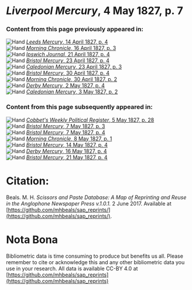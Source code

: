# *Liverpool Mercury*, 4 May 1827, p. 7  
  
### Content from this page previously appeared in:  
![Hand](http://scissorsandpaste.net/wp-content/uploads/2017/06/smallhandpointer.png) [*Leeds Mercury*, 14 April 1827, p. 4](https://mhbeals.github.io/sap_html/Leeds-Mercury/Leeds-Mercury-14-April-1827-p-4)  
![Hand](http://scissorsandpaste.net/wp-content/uploads/2017/06/smallhandpointer.png) [*Morning Chronicle*, 16 April 1827, p. 3](https://mhbeals.github.io/sap_html/Morning-Chronicle/Morning-Chronicle-16-April-1827-p-3)  
![Hand](http://scissorsandpaste.net/wp-content/uploads/2017/06/smallhandpointer.png) [*Ipswich Journal*, 21 April 1827, p. 4](https://mhbeals.github.io/sap_html/Ipswich-Journal/Ipswich-Journal-21-April-1827-p-4)  
![Hand](http://scissorsandpaste.net/wp-content/uploads/2017/06/smallhandpointer.png) [*Bristol Mercury*, 23 April 1827, p. 4](https://mhbeals.github.io/sap_html/Bristol-Mercury/Bristol-Mercury-23-April-1827-p-4)  
![Hand](http://scissorsandpaste.net/wp-content/uploads/2017/06/smallhandpointer.png) [*Caledonian Mercury*, 23 April 1827, p. 3](https://mhbeals.github.io/sap_html/Caledonian-Mercury/Caledonian-Mercury-23-April-1827-p-3)  
![Hand](http://scissorsandpaste.net/wp-content/uploads/2017/06/smallhandpointer.png) [*Bristol Mercury*, 30 April 1827, p. 4](https://mhbeals.github.io/sap_html/Bristol-Mercury/Bristol-Mercury-30-April-1827-p-4)  
![Hand](http://scissorsandpaste.net/wp-content/uploads/2017/06/smallhandpointer.png) [*Morning Chronicle*, 30 April 1827, p. 2](https://mhbeals.github.io/sap_html/Morning-Chronicle/Morning-Chronicle-30-April-1827-p-2)  
![Hand](http://scissorsandpaste.net/wp-content/uploads/2017/06/smallhandpointer.png) [*Derby Mercury*, 2 May 1827, p. 4](https://mhbeals.github.io/sap_html/Derby-Mercury/Derby-Mercury-2-May-1827-p-4)  
![Hand](http://scissorsandpaste.net/wp-content/uploads/2017/06/smallhandpointer.png) [*Caledonian Mercury*, 3 May 1827, p. 2](https://mhbeals.github.io/sap_html/Caledonian-Mercury/Caledonian-Mercury-3-May-1827-p-2)  
  
### Content from this page subsequently appeared in:  
![Hand](http://scissorsandpaste.net/wp-content/uploads/2017/06/smallhandpointer.png) [*Cobbet's Weekly Political Register*, 5 May 1827, p. 28](https://mhbeals.github.io/sap_html/Cobbet's-Weekly-Political-Register/Cobbet's-Weekly-Political-Register-5-May-1827-p-28)  
![Hand](http://scissorsandpaste.net/wp-content/uploads/2017/06/smallhandpointer.png) [*Bristol Mercury*, 7 May 1827, p. 3](https://mhbeals.github.io/sap_html/Bristol-Mercury/Bristol-Mercury-7-May-1827-p-3)  
![Hand](http://scissorsandpaste.net/wp-content/uploads/2017/06/smallhandpointer.png) [*Bristol Mercury*, 7 May 1827, p. 4](https://mhbeals.github.io/sap_html/Bristol-Mercury/Bristol-Mercury-7-May-1827-p-4)  
![Hand](http://scissorsandpaste.net/wp-content/uploads/2017/06/smallhandpointer.png) [*Morning Chronicle*, 8 May 1827, p. 1](https://mhbeals.github.io/sap_html/Morning-Chronicle/Morning-Chronicle-8-May-1827-p-1)  
![Hand](http://scissorsandpaste.net/wp-content/uploads/2017/06/smallhandpointer.png) [*Bristol Mercury*, 14 May 1827, p. 4](https://mhbeals.github.io/sap_html/Bristol-Mercury/Bristol-Mercury-14-May-1827-p-4)  
![Hand](http://scissorsandpaste.net/wp-content/uploads/2017/06/smallhandpointer.png) [*Derby Mercury*, 16 May 1827, p. 4](https://mhbeals.github.io/sap_html/Derby-Mercury/Derby-Mercury-16-May-1827-p-4)  
![Hand](http://scissorsandpaste.net/wp-content/uploads/2017/06/smallhandpointer.png) [*Bristol Mercury*, 21 May 1827, p. 4](https://mhbeals.github.io/sap_html/Bristol-Mercury/Bristol-Mercury-21-May-1827-p-4)  


# Citation: 

Beals. M. H. *Scissors and Paste Database: A Map of Reprinting and Reuse in the Anglophone Newspaper Press v.1.0.1.* 2 June 2017. Available at [https://github.com/mhbeals/sap_reprints/](https://github.com/mhbeals/sap_reprints/). 

# Nota Bona

Bibliometric data is time consuming to produce but benefits us all. Please remember to cite or acknowledge this and any other bibliometric data you use in your research. All data is available CC-BY 4.0 at [https://github.com/mhbeals/sap_reprints](https://github.com/mhbeals/sap_reprints)